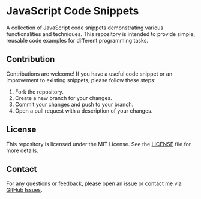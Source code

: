 # JavaScript Code Snippets

A collection of JavaScript code snippets demonstrating various functionalities and techniques. This repository is intended to provide simple, reusable code examples for different programming tasks.


## Contribution

Contributions are welcome! If you have a useful code snippet or an improvement to existing snippets, please follow these steps:

1. Fork the repository.
2. Create a new branch for your changes.
3. Commit your changes and push to your branch.
4. Open a pull request with a description of your changes.

## License

This repository is licensed under the MIT License. See the [LICENSE](LICENSE) file for more details.

## Contact

For any questions or feedback, please open an issue or contact me via [GitHub Issues](https://github.com/your-username/javascript-code-snippets/issues).

